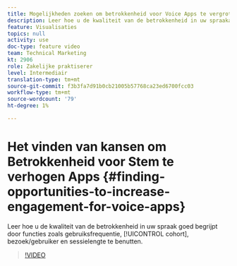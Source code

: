 ```yaml
---
title: Mogelijkheden zoeken om betrokkenheid voor Voice Apps te vergroten
description: Leer hoe u de kwaliteit van de betrokkenheid in uw spraakapp goed begrijpt door functies als gebruiksfrequentie, cohort, bezoek/gebruiker en sessielengte te benutten.
feature: Visualisaties
topics: null
activity: use
doc-type: feature video
team: Technical Marketing
kt: 2906
role: Zakelijke praktiserer
level: Intermediair
translation-type: tm+mt
source-git-commit: f3b3fa7d91b0cb21005b57768ca23ed6700fcc03
workflow-type: tm+mt
source-wordcount: '79'
ht-degree: 1%

---
```



# Het vinden van kansen om Betrokkenheid voor Stem te verhogen Apps {#finding-opportunities-to-increase-engagement-for-voice-apps}

Leer hoe u de kwaliteit van de betrokkenheid in uw spraak goed begrijpt door functies zoals gebruiksfrequentie, [!UICONTROL cohort], bezoek/gebruiker en sessielengte te benutten.

>[!VIDEO](https://video.tv.adobe.com/v/27223/?quality=9)

